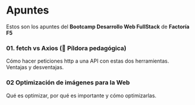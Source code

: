# Apuntes

Estos son los apuntes del **Bootcamp Desarrollo Web FullStack** de **Factoría F5**

### 01. fetch vs Axios (💊 Píldora pedagógica)
Cómo hacer peticiones http a una API con estas dos herramientas.  
Ventajas y desventajas.

### 02 Optimización de imágenes para la Web
Qué es optimizar, por qué es importante y cómo optimizarlas.

